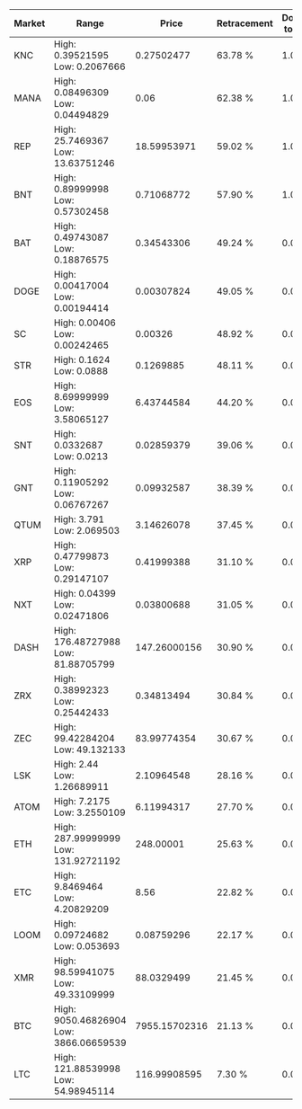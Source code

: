 | Market | Range | Price| Retracement | Doubles to 50% |
| --- | --- | --- | --- | --- |
| KNC | High: 0.39521595<br />Low: 0.2067666 | 0.27502477 | 63.78 % | 1.09 |
| MANA | High: 0.08496309<br />Low: 0.04494829 | 0.06 | 62.38 % | 1.08 |
| REP | High: 25.7469367<br />Low: 13.63751246 | 18.59953971 | 59.02 % | 1.06 |
| BNT | High: 0.89999998<br />Low: 0.57302458 | 0.71068772 | 57.90 % | 1.04 |
| BAT | High: 0.49743087<br />Low: 0.18876575 | 0.34543306 | 49.24 % | 0.00 |
| DOGE | High: 0.00417004<br />Low: 0.00194414 | 0.00307824 | 49.05 % | 0.00 |
| SC | High: 0.00406<br />Low: 0.00242465 | 0.00326 | 48.92 % | 0.00 |
| STR | High: 0.1624<br />Low: 0.0888 | 0.1269885 | 48.11 % | 0.00 |
| EOS | High: 8.69999999<br />Low: 3.58065127 | 6.43744584 | 44.20 % | 0.00 |
| SNT | High: 0.0332687<br />Low: 0.0213 | 0.02859379 | 39.06 % | 0.00 |
| GNT | High: 0.11905292<br />Low: 0.06767267 | 0.09932587 | 38.39 % | 0.00 |
| QTUM | High: 3.791<br />Low: 2.069503 | 3.14626078 | 37.45 % | 0.00 |
| XRP | High: 0.47799873<br />Low: 0.29147107 | 0.41999388 | 31.10 % | 0.00 |
| NXT | High: 0.04399<br />Low: 0.02471806 | 0.03800688 | 31.05 % | 0.00 |
| DASH | High: 176.48727988<br />Low: 81.88705799 | 147.26000156 | 30.90 % | 0.00 |
| ZRX | High: 0.38992323<br />Low: 0.25442433 | 0.34813494 | 30.84 % | 0.00 |
| ZEC | High: 99.42284204<br />Low: 49.132133 | 83.99774354 | 30.67 % | 0.00 |
| LSK | High: 2.44<br />Low: 1.26689911 | 2.10964548 | 28.16 % | 0.00 |
| ATOM | High: 7.2175<br />Low: 3.2550109 | 6.11994317 | 27.70 % | 0.00 |
| ETH | High: 287.99999999<br />Low: 131.92721192 | 248.00001 | 25.63 % | 0.00 |
| ETC | High: 9.8469464<br />Low: 4.20829209 | 8.56 | 22.82 % | 0.00 |
| LOOM | High: 0.09724682<br />Low: 0.053693 | 0.08759296 | 22.17 % | 0.00 |
| XMR | High: 98.59941075<br />Low: 49.33109999 | 88.0329499 | 21.45 % | 0.00 |
| BTC | High: 9050.46826904<br />Low: 3866.06659539 | 7955.15702316 | 21.13 % | 0.00 |
| LTC | High: 121.88539998<br />Low: 54.98945114 | 116.99908595 | 7.30 % | 0.00 |
